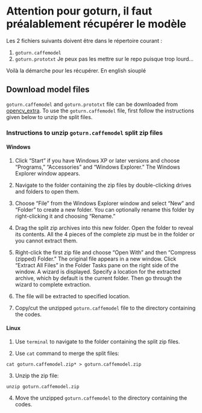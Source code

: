 # Attention pour goturn, il faut préalablement récupérer le modèle #

Les 2 fichiers suivants doivent être dans le répertoire courant :
1. `goturn.caffemodel`
2. `goturn.prototxt`
Je peux pas les mettre sur le repo puisque trop lourd...

Voilà la démarche pour les récupérer. En english siouplé

## Download model files
`goturn.caffemodel` and `goturn.prototxt` file can be downloaded from [opencv_extra](https://github.com/opencv/opencv_extra/tree/c4219d5eb3105ed8e634278fad312a1a8d2c182d/testdata/tracking).
To use the `goturn.caffemodel` file, first follow the instructions given below to unzip the split files.

### Instructions to unzip `goturn.caffemodel` split zip files

#### Windows

1) Click “Start” if you have Windows XP or later versions and choose “Programs,” “Accessories” and “Windows Explorer.” The Windows Explorer window appears.
 
2) Navigate to the folder containing the zip files by double-clicking drives and folders to open them.
 
3) Choose “File” from the Windows Explorer window and select “New” and “Folder” to create a new folder. You can optionally rename this folder by right-clicking it and choosing “Rename.”
 
4) Drag the split zip archives into this new folder. Open the folder to reveal its contents. All the 4 pieces of the complete zip must be in the folder or you cannot extract them.

5) Right-click the first zip file and choose “Open With” and then “Compress (zipped) Folder.” The original file appears in a new window.
Click “Extract All Files” in the Folder Tasks pane on the right side of the window. A wizard is displayed. Specify a location for the extracted archive, which by default is the current folder. Then go through the wizard to complete extraction.
 
6) The file will be extracted to specified location.

7) Copy/cut the unzipped `goturn.caffemodel` file to the directory containing the codes.

#### Linux

1) Use `terminal` to navigate to the folder containing the split zip files.

2) Use `cat` command to merge the split files:

`cat goturn.caffemodel.zip* > goturn.caffemodel.zip`

3) Unzip the zip file:

`unzip goturn.caffemodel.zip`

4) Move the unzipped `goturn.caffemodel` to the directory containing the codes.


